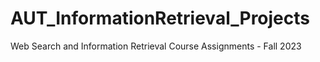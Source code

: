 # AUT_InformationRetrieval_Projects
Web Search and Information Retrieval Course Assignments - Fall 2023 
